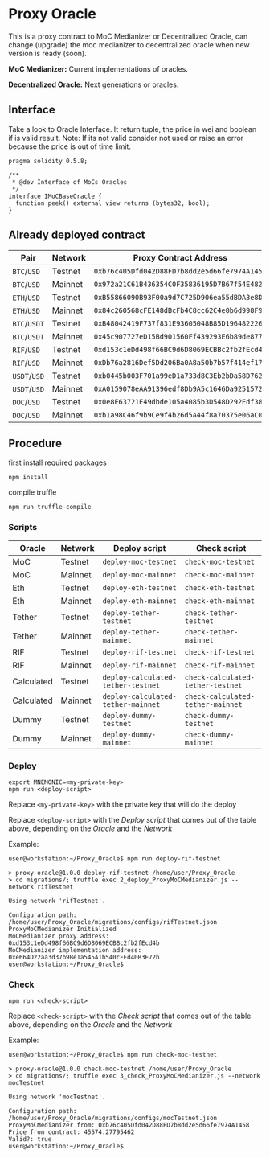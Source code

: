 # Proxy Oracle

This is a proxy contract to MoC Medianizer or Decentralized Oracle, can change (upgrade) the moc medianizer to decentralized oracle
when new version is ready (soon).

**MoC Medianizer:** Current implementations of oracles.

**Decentralized Oracle:** Next generations or oracles.


## Interface

Take a look to Oracle Interface. It return tuple, the price in wei and boolean if is valid result.
Note: If its not valid consider not used or raise an error because the price is out of time limit.

```
pragma solidity 0.5.8;

/**
 * @dev Interface of MoCs Oracles
 */
interface IMoCBaseOracle {
  function peek() external view returns (bytes32, bool);
}
```

## Already deployed contract

| Pair         | Network | Proxy Contract Address                       | Implementation Contract Address              | Contract Name                            | Enviroment    |
| ------------ | ------- | :------------------------------------------: | :------------------------------------------: | ---------------------------------------- | ------------- |
| `BTC`/`USD`  | Testnet | `0xb76c405Dfd042D88FD7b8dd2e5d66fe7974A1458` | `0xC3A9B88BD40ab144B377B32045062847b79A84Be` | `ProxyMoCMedianizer`                     | mocTestnet    |
| `BTC`/`USD`  | Mainnet | `0x972a21C61B436354C0F35836195D7B67f54E482C` | `0xEC1Ac4d34319Ba7B6bbD920C168413320Edd0f4F` | `ProxyMoCMedianizer`                     | mocMainnet    |
| `ETH`/`USD`  | Testnet | `0xB55866090B93F00a9d7C725D906ea55dBDA3e8D7` | `0x8e2fea7a925f5F7aF7006e351289Fcd0135B1d76` | `ProxyMoCMedianizer`                     | ethTestnet    |
| `ETH`/`USD`  | Mainnet | `0x84c260568cFE148dBcFb4C8cc62C4e0b6d998F91` | `0xbCb80B5551e56B7241275211068d3f56615E4590` | `ProxyMoCMedianizer`                     | ethMainnet    |
| `BTC`/`USDT` | Testnet | `0xB48042419F737f831E93605048B85D1964822269` | `0xEF8e441B577B4e797F485AE684Eb5D5106Cc55Ad` | `ProxyMoCMedianizer`                     | tetherTestnet |
| `BTC`/`USDT` | Mainnet | `0x45c907727eD15Bd901560Ff439293E6b89de877e` | `0xc78599497c42245627C69cc7CBb27F95Bb2B9646` | `ProxyMoCMedianizer`                     | tetherMainnet |
| `RIF`/`USD`  | Testnet | `0xd153c1eDd498f66BC9d6D8069ECBBc2fb2fEcd4b` | `0xe664D22aa3d37b9Be1a545A1b540cFEd40B3E72b` | `ProxyMoCMedianizer`                     | rifTestnet    |
| `RIF`/`USD`  | Mainnet | `0xDb76a2816Def5Dd206Ba0A8a50b7b57f414ef17D` | `0x997eF33BE0D599AB3Df4792039a14fb3cF3CAEaC` | `ProxyMoCMedianizer`                     | rifMainnet    |
| `USDT`/`USD` | Testnet | `0xb0445b003F701a99eD1a733d8C3Eb2bDa58D7622` | `0xa81ffD4d154917a28575A0717530865E466b2636` | `ProxyMedianizerMocStateCalculatedPrice` | tetherTestnet |
| `USDT`/`USD` | Mainnet | `0xA0159078eAA91396edf8Db9A5c1646Da92515725` | `0xa00e53cF9b836C7b9aE73eB093b4D86f530EE3F9` | `ProxyMedianizerMocStateCalculatedPrice` | tetherMainnet |
| `DOC`/`USD`  | Testnet | `0x0e8E63721E49dbde105a4085b3D548D292Edf38A` | `0xF13Fc9FDbbf059497815d834864ABc300aAe13e1` | `ProxyDummyOracle`                       | dummyTestnet  |
| `DOC`/`USD`  | Mainnet | `0xb1a98C46f9b9Ce9f4b26d5A44f8a70375e06aC02` | `0x2958a89d955E674A44bde1f834254586E736c451` | `ProxyDummyOracle`                       | dummyMainnet  |

## Procedure 

first install required packages

```
npm install
```

compile truffle

```
npm run truffle-compile
```

### Scripts

| Oracle     | Network | Deploy script                      | Check script                      |
| ---------- | ------- | ---------------------------------- | --------------------------------- |
| MoC        | Testnet | `deploy-moc-testnet`               | `check-moc-testnet`               |
| MoC        | Mainnet | `deploy-moc-mainnet`               | `check-moc-mainnet`               |
| Eth        | Testnet | `deploy-eth-testnet`               | `check-eth-testnet`               |
| Eth        | Mainnet | `deploy-eth-mainnet`               | `check-eth-mainnet`               |
| Tether     | Testnet | `deploy-tether-testnet`            | `check-tether-testnet`            |
| Tether     | Mainnet | `deploy-tether-mainnet`            | `check-tether-mainnet`            |
| RIF        | Testnet | `deploy-rif-testnet`               | `check-rif-testnet`               |
| RIF        | Mainnet | `deploy-rif-mainnet`               | `check-rif-mainnet`               |
| Calculated | Testnet | `deploy-calculated-tether-testnet` | `check-calculated-tether-testnet` |
| Calculated | Mainnet | `deploy-calculated-tether-mainnet` | `check-calculated-tether-mainnet` | 
| Dummy      | Testnet | `deploy-dummy-testnet`             | `check-dummy-testnet`             |
| Dummy      | Mainnet | `deploy-dummy-mainnet`             | `check-dummy-mainnet`             |

### Deploy

```
export MNEMONIC=<my-private-key>
npm run <deploy-script>
```

Replace `<my-private-key>` with the private key that will do the deploy

Replace `<deploy-script>` with the *Deploy script* that comes out of the table above, depending on the *Oracle* and the *Network*

Example:

```
user@workstation:~/Proxy_Oracle$ npm run deploy-rif-testnet

> proxy-oracle@1.0.0 deploy-rif-testnet /home/user/Proxy_Oracle
> cd migrations/; truffle exec 2_deploy_ProxyMoCMedianizer.js --network rifTestnet

Using network 'rifTestnet'.

Configuration path:  /home/user/Proxy_Oracle/migrations/configs/rifTestnet.json
ProxyMoCMedianizer Initialized
MoCMedianizer proxy address:  0xd153c1eDd498f66BC9d6D8069ECBBc2fb2fEcd4b
MoCMedianizer implementation address:  0xe664D22aa3d37b9Be1a545A1b540cFEd40B3E72b
user@workstation:~/Proxy_Oracle$
```

### Check

```
npm run <check-script>
```

Replace `<check-script>` with the *Check script* that comes out of the table above, depending on the *Oracle* and the *Network*

Example:

```
user@workstation:~/Proxy_Oracle$ npm run check-moc-testnet

> proxy-oracle@1.0.0 check-moc-testnet /home/user/Proxy_Oracle
> cd migrations/; truffle exec 3_check_ProxyMoCMedianizer.js --network mocTestnet

Using network 'mocTestnet'.

Configuration path:  /home/user/Proxy_Oracle/migrations/configs/mocTestnet.json
ProxyMoCMedianizer from: 0xb76c405Dfd042D88FD7b8dd2e5d66fe7974A1458
Price from contract: 45574.27795462
Valid?: true
user@workstation:~/Proxy_Oracle$
```
